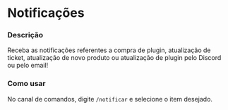 # Notificações
<secondary-label ref="discord"/>

### Descrição
Receba as notificações referentes a compra de plugin, atualização de ticket, atualização de novo produto ou atualização de plugin pelo Discord ou pelo email!

### Como usar
No canal de comandos, digite `/notificar` e selecione o item desejado.